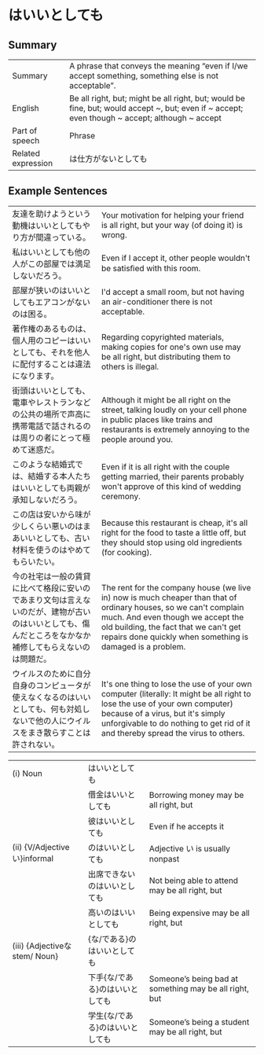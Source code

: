 # はいいとしても

## Summary

<table><tr>   <td>Summary</td>   <td>A phrase that conveys the meaning “even if I/we accept something, something else is not acceptable”.</td></tr><tr>   <td>English</td>   <td>Be all right, but; might be all right, but; would be fine, but; would accept ~, but; even if ~ accept; even though ~ accept; although ~ accept</td></tr><tr>   <td>Part of speech</td>   <td>Phrase</td></tr><tr>   <td>Related expression</td>   <td>は仕方がないとしても</td></tr></table>

## Example Sentences

<table><tr>   <td>友達を助けようという動機はいいとしてもやり方が間違っている。</td>   <td>Your motivation for helping your friend is all right, but your way (of doing it) is wrong.</td></tr><tr>   <td>私はいいとしても他の人がこの部屋では満足しないだろう。</td>   <td>Even if I accept it, other people wouldn't be satisﬁed with this room.</td></tr><tr>   <td>部屋が狭いのはいいとしてもエアコンがないのは困る。</td>   <td>I'd accept a small room, but not having an air-conditioner there is not acceptable.</td></tr><tr>   <td>著作権のあるものは、個人用のコピーはいいとしても、それを他人に配付することは違法になります。</td>   <td>Regarding copyrighted materials, making copies for one's own use may be all right, but distributing them to others is illegal.</td></tr><tr>   <td>街頭はいいとしても、電車やレストランなどの公共の場所で声高に携帯電話で話されるのは周りの者にとって極めて迷惑だ。</td>   <td>Although it might be all right on the street, talking loudly on your cell phone in public places like trains and restaurants is extremely annoying to the people around you.</td></tr><tr>   <td>このような結婚式では、結婚する本人たちはいいとしても両親が承知しないだろう。</td>   <td>Even if it is all right with the couple getting married, their parents probably won't approve of this kind of wedding ceremony.</td></tr><tr>   <td>この店は安いから味が少しくらい悪いのはまあいいとしても、古い材料を使うのはやめてもらいたい。</td>   <td>Because this restaurant is cheap, it's all right for the food to taste a little off, but they should stop using old ingredients (for cooking).</td></tr><tr>   <td>今の社宅は一般の賃貸に比べて格段に安いのであまり文句は言えないのだが、建物が古いのはいいとしても、傷んだところをなかなか補修してもらえないのは問題だ。</td>   <td>The rent for the company house (we live in) now is much cheaper than that of ordinary houses, so we can't complain much. And even though we accept the old building, the fact that we can't get repairs done quickly when something is damaged is a problem.</td></tr><tr>   <td>ウイルスのために自分自身のコンピュータが使えなくなるのはいいとしても、何も対処しないで他の人にウイルスをまき散らすことは許されない。</td>   <td>It's one thing to lose the use of your own computer (literally: It might be all right to lose the use of your own computer) because of a virus, but it's simply unforgivable to do nothing to get rid of it and thereby spread the virus to others.</td></tr></table>

<table class="table"><tbody><tr class="tr head"><td class="td"><span class="numbers">(i)</span> <span class="bold">Noun</span></td><td class="td"><span class="concept">はいいとしても</span></td><td class="td"></td></tr><tr class="tr"><td class="td"></td><td class="td"><span>借金</span><span class="concept">はいいとしても</span></td><td class="td"><span>Borrowing money may be all right, but</span></td></tr><tr class="tr"><td class="td"></td><td class="td"><span>彼</span><span class="concept">はいいとしても</span></td><td class="td"><span>Even if he accepts it</span></td></tr><tr class="tr head"><td class="td"><span class="numbers">(ii)</span> <span class="bold">{V/Adjectiveい}informal</span></td><td class="td"><span>の</span><span class="concept">はいいとしても</span></td><td class="td"><span>Adjective い is usually nonpast</span></td></tr><tr class="tr"><td class="td"></td><td class="td"><span>出席できないの</span><span class="concept">はいいとしても</span></td><td class="td"><span>Not being able to attend may be all right, but</span></td></tr><tr class="tr"><td class="td"></td><td class="td"><span>高いの</span><span class="concept">はいいとしても</span></td><td class="td"><span>Being expensive may be all right, but</span></td></tr><tr class="tr head"><td class="td"><span class="numbers">(iii)</span> <span class="bold">{Adjectiveなstem/ Noun}</span></td><td class="td"><span>{な/である}の</span><span class="concept">はいいとしても</span></td><td class="td"></td></tr><tr class="tr"><td class="td"></td><td class="td"><span>下手{な/である}の</span><span class="concept">はいいとしても</span></td><td class="td"><span>Someone’s being bad at something may be all right, but</span></td></tr><tr class="tr"><td class="td"></td><td class="td"><span>学生{な/である}の</span><span class="concept">はいいとしても</span></td><td class="td"><span>Someone’s being a student may be all right, but</span></td></tr></tbody></table>

